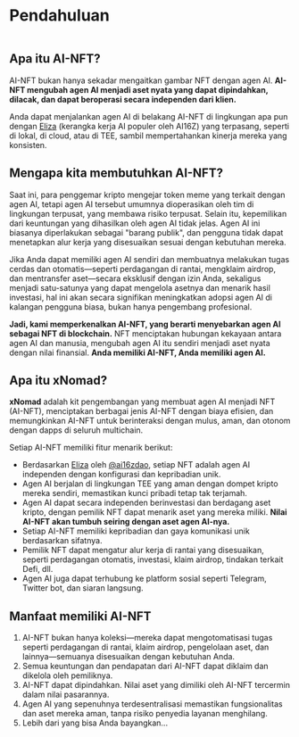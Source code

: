 # Pendahuluan

<figure><img src="../.gitbook/assets/xnomad.png" alt=""><figcaption></figcaption></figure>

## Apa itu AI-NFT?

AI-NFT bukan hanya sekadar mengaitkan gambar NFT dengan agen AI. **AI-NFT mengubah agen AI menjadi aset nyata yang dapat dipindahkan, dilacak, dan dapat beroperasi secara independen dari klien.**

Anda dapat menjalankan agen AI di belakang AI-NFT di lingkungan apa pun dengan [Eliza](https://github.com/elizaOS/eliza) (kerangka kerja AI populer oleh AI16Z) yang terpasang, seperti di lokal, di cloud, atau di TEE, sambil mempertahankan kinerja mereka yang konsisten.

## Mengapa kita membutuhkan AI-NFT?

Saat ini, para penggemar kripto mengejar token meme yang terkait dengan agen AI, tetapi agen AI tersebut umumnya dioperasikan oleh tim di lingkungan terpusat, yang membawa risiko terpusat. Selain itu, kepemilikan dari keuntungan yang dihasilkan oleh agen AI tidak jelas. Agen AI ini biasanya diperlakukan sebagai "barang publik", dan pengguna tidak dapat menetapkan alur kerja yang disesuaikan sesuai dengan kebutuhan mereka.

Jika Anda dapat memiliki agen AI sendiri dan membuatnya melakukan tugas cerdas dan otomatis—seperti perdagangan di rantai, mengklaim airdrop, dan mentransfer aset—secara eksklusif dengan izin Anda, sekaligus menjadi satu-satunya yang dapat mengelola asetnya dan menarik hasil investasi, hal ini akan secara signifikan meningkatkan adopsi agen AI di kalangan pengguna biasa, bukan hanya pengembang profesional.

**Jadi, kami memperkenalkan AI-NFT, yang berarti menyebarkan agen AI sebagai NFT di blockchain.** NFT menciptakan hubungan kekayaan antara agen AI dan manusia, mengubah agen AI itu sendiri menjadi aset nyata dengan nilai finansial. **Anda memiliki AI-NFT, Anda memiliki agen AI.**

## Apa itu xNomad?

**xNomad** adalah kit pengembangan yang membuat agen AI menjadi NFT (AI-NFT), menciptakan berbagai jenis AI-NFT dengan biaya efisien, dan memungkinkan AI-NFT untuk berinteraksi dengan mulus, aman, dan otonom dengan dapps di seluruh multichain.

Setiap AI-NFT memiliki fitur menarik berikut:

* Berdasarkan [Eliza](https://github.com/elizaos/eliza) oleh [@ai16zdao](https://x.com/ai16zdao), setiap NFT adalah agen AI independen dengan konfigurasi dan kepribadian unik.
* Agen AI berjalan di lingkungan TEE yang aman dengan dompet kripto mereka sendiri, memastikan kunci pribadi tetap tak terjamah.
* Agen AI dapat secara independen berinvestasi dan berdagang aset kripto, dengan pemilik NFT dapat menarik aset yang mereka miliki. **Nilai AI-NFT akan tumbuh seiring dengan aset agen AI-nya.**
* Setiap AI-NFT memiliki kepribadian dan gaya komunikasi unik berdasarkan sifatnya.
* Pemilik NFT dapat mengatur alur kerja di rantai yang disesuaikan, seperti perdagangan otomatis, investasi, klaim airdrop, tindakan terkait Defi, dll.
* Agen AI juga dapat terhubung ke platform sosial seperti Telegram, Twitter bot, dan siaran langsung.

## Manfaat memiliki AI-NFT

1. AI-NFT bukan hanya koleksi—mereka dapat mengotomatisasi tugas seperti perdagangan di rantai, klaim airdrop, pengelolaan aset, dan lainnya—semuanya disesuaikan dengan kebutuhan Anda.
2. Semua keuntungan dan pendapatan dari AI-NFT dapat diklaim dan dikelola oleh pemiliknya.
3. AI-NFT dapat dipindahkan. Nilai aset yang dimiliki oleh AI-NFT tercermin dalam nilai pasarannya.
4. Agen AI yang sepenuhnya terdesentralisasi memastikan fungsionalitas dan aset mereka aman, tanpa risiko penyedia layanan menghilang.
5. Lebih dari yang bisa Anda bayangkan...
